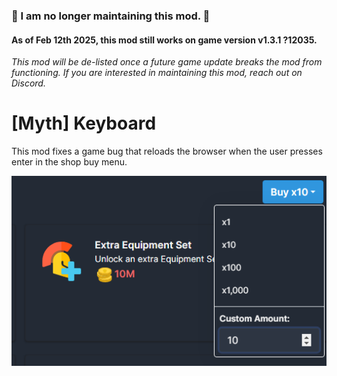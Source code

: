 ### 🚨 I am no longer maintaining this mod. 🚨
#### As of Feb 12th 2025, this mod still works on game version v1.3.1 ?12035. 

*This mod will be de-listed once a future game update breaks the mod from functioning. If you are interested in maintaining this mod, reach out on Discord.*

# [Myth] Keyboard

This mod fixes a game bug that reloads the browser when the user presses enter in the shop buy menu.

![Dropdown](images/dropdown.png)
